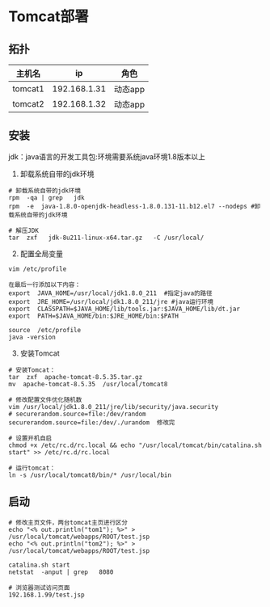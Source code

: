 # Tomcat部署

## 拓扑

| 主机名  | ip           | 角色    |
| ------- | ------------ | ------- |
| tomcat1 | 192.168.1.31 | 动态app |
| tomcat2 | 192.168.1.32 | 动态app |

## 安装

jdk：java语言的开发工具包:环境需要系统java环境1.8版本以上

1. 卸载系统自带的jdk环境

```
# 卸载系统自带的jdk环境
rpm  -qa | grep   jdk
rpm  -e  java-1.8.0-openjdk-headless-1.8.0.131-11.b12.el7 --nodeps #卸载系统自带的jdk环境

# 解压JDK
tar  zxf   jdk-8u211-linux-x64.tar.gz   -C /usr/local/
```

2. 配置全局变量

```
vim /etc/profile 

在最后一行添加以下内容：
export  JAVA_HOME=/usr/local/jdk1.8.0_211  #指定java的路径
export  JRE_HOME=/usr/local/jdk1.8.0_211/jre #java运行环境
export  CLASSPATH=$JAVA_HOME/lib/tools.jar:$JAVA_HOME/lib/dt.jar
export  PATH=$JAVA_HOME/bin:$JRE_HOME/bin:$PATH

source  /etc/profile
java -version
```

3. 安装Tomcat

```
# 安装Tomcat：
tar  zxf  apache-tomcat-8.5.35.tar.gz
mv  apache-tomcat-8.5.35  /usr/local/tomcat8

# 修改配置文件优化随机数
vim /usr/local/jdk1.8.0_211/jre/lib/security/java.security
# securerandom.source=file:/dev/random
securerandom.source=file:/dev/./urandom  修改完
 
# 设置开机自启
chmod +x /etc/rc.d/rc.local && echo "/usr/local/tomcat/bin/catalina.sh start" >> /etc/rc.d/rc.local

# 运行tomcat：
ln -s /usr/local/tomcat8/bin/* /usr/local/bin
```

## 启动

```
# 修改主页文件，两台tomcat主页进行区分
echo "<% out.println("tom1"); %>" > /usr/local/tomcat/webapps/ROOT/test.jsp
echo "<% out.println("tom2"); %>" > /usr/local/tomcat/webapps/ROOT/test.jsp

catalina.sh start 
netstat  -anput | grep   8080

# 浏览器测试访问页面
192.168.1.99/test.jsp
```

